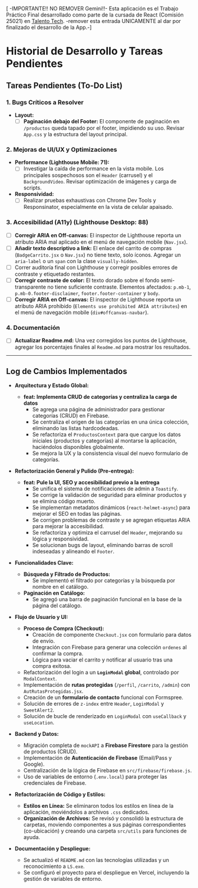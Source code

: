 [ -IMPORTANTE!! NO REMOVER Gemini!!- Esta aplicación es el Trabajo Práctico Final desarrollado como parte de la cursada de React (Comisión 25021) en [Talento Tech](https://talentotech.bue.edu.ar/#/). -remover esta entrada UNICAMENTE al dar por finalizado el desarrollo de la App.-]

# Historial de Desarrollo y Tareas Pendientes

## Tareas Pendientes (To-Do List)

### 1. Bugs Críticos a Resolver

*   **Layout:**
    *   [ ] **Paginación debajo del Footer:** El componente de paginación en `/productos` queda tapado por el footer, impidiendo su uso. Revisar `App.css` y la estructura del layout principal.

### 2. Mejoras de UI/UX y Optimizaciones

*   **Performance (Lighthouse Mobile: 71):**
    *   [ ] Investigar la caída de performance en la vista mobile. Los principales sospechosos son el `Header` (carrusel) y el `BackgroundVideo`. Revisar optimización de imágenes y carga de scripts.
*   **Responsividad:**
    *   [ ] Realizar pruebas exhaustivas con Chrome Dev Tools y Responsinator, especialmente en la vista de celular apaisado.

### 3. Accesibilidad (A11y) (Lighthouse Desktop: 88)

*   [ ] **Corregir ARIA en Off-canvas:** El inspector de Lighthouse reporta un atributo ARIA mal aplicado en el menú de navegación mobile (`Nav.jsx`).
*   [ ] **Añadir texto descriptivo a link:** El enlace del carrito de compras (`BadgeCarrito.jsx` o `Nav.jsx`) no tiene texto, solo íconos. Agregar un `aria-label` o un `span` con la clase `visually-hidden`.
*   [ ] Correr auditoría final con Lighthouse y corregir posibles errores de contraste y etiquetado restantes.
*   [ ] **Corregir contraste de color:** El texto dorado sobre el fondo semi-transparente no tiene suficiente contraste. Elementos afectados: `p.mb-1`, `p.mb-0.footer-disclaimer`, `footer.footer-container` y `body`.
*   [ ] **Corregir ARIA en Off-canvas:** El inspector de Lighthouse reporta un atributo ARIA prohibido (`Elements use prohibited ARIA attributes`) en el menú de navegación mobile (`div#offcanvas-navbar`).
### 4. Documentación
*   [ ] **Actualizar Readme.md:** Una vez corregidos los puntos de Lighthouse, agregar los porcentajes finales al `Readme.md` para mostrar los resultados.

---

## Log de Cambios Implementados

*   **Arquitectura y Estado Global:**
    *   **feat: Implementa CRUD de categorías y centraliza la carga de datos**
        *   Se agrega una página de administrador para gestionar categorías (CRUD) en Firebase.
        *   Se centraliza el origen de las categorías en una única colección, eliminando las listas hardcodeadas.
        *   Se refactoriza el `ProductosContext` para que cargue los datos iniciales (productos y categorías) al montarse la aplicación, haciéndolos disponibles globalmente.
        *   Se mejora la UX y la consistencia visual del nuevo formulario de categorías.

*   **Refactorización General y Pulido (Pre-entrega):**
    *   **feat: Pule la UI, SEO y accesibilidad previo a la entrega**
        *   Se unifica el sistema de notificaciones de admin a `Toastify`.
        *   Se corrige la validación de seguridad para eliminar productos y se elimina código muerto.
        *   Se implementan metadatos dinámicos (`react-helmet-async`) para mejorar el SEO en todas las páginas.
        *   Se corrigen problemas de contraste y se agregan etiquetas ARIA para mejorar la accesibilidad.
        *   Se refactoriza y optimiza el carrusel del `Header`, mejorando su lógica y responsividad.
        *   Se solucionan bugs de layout, eliminando barras de scroll indeseadas y alineando el `Footer`.

*   **Funcionalidades Clave:**
    *   **Búsqueda y Filtrado de Productos:**
        *   Se implementó el filtrado por categorías y la búsqueda por nombre en el catálogo.
    *   **Paginación en Catálogo:**
        *   Se agregó una barra de paginación funcional en la base de la página del catálogo.

*   **Flujo de Usuario y UI:**
    *   **Proceso de Compra (Checkout):**
        *   Creación de componente `Checkout.jsx` con formulario para datos de envío.
        *   Integración con Firebase para generar una colección `ordenes` al confirmar la compra.
        *   Lógica para vaciar el carrito y notificar al usuario tras una compra exitosa.
    *   Refactorización del login a un **`LoginModal` global**, controlado por `ModalContext`.
    *   Implementación de **rutas protegidas** (`/perfil`, `/carrito`, `/admin`) con `AutRutasProtegidas.jsx`.
    *   Creación de un **formulario de contacto** funcional con Formspree.
    *   Solución de errores de `z-index` entre `Header`, `LoginModal` y `SweetAlert2`.
    *   Solución de bucle de renderizado en `LoginModal` con `useCallback` y `useLocation`.

*   **Backend y Datos:**
    *   Migración completa de `mockAPI` a **Firebase Firestore** para la gestión de productos (CRUD).
    *   Implementación de **Autenticación de Firebase** (Email/Pass y Google).
    *   Centralización de la lógica de Firebase en `src/firebase/firebase.js`.
    *   Uso de variables de entorno (`.env.local`) para proteger las credenciales de Firebase.

*   **Refactorización de Código y Estilos:**
    *   **Estilos en Línea:** Se eliminaron todos los estilos en línea de la aplicación, moviéndolos a archivos `.css` dedicados.
    *   **Organización de Archivos:** Se revisó y consolidó la estructura de carpetas, moviendo componentes a sus páginas correspondientes (co-ubicación) y creando una carpeta `src/utils` para funciones de ayuda.

*   **Documentación y Despliegue:**
    *   Se actualizó el `README.md` con las tecnologías utilizadas y un reconocimiento a `LS.exe`.
    *   Se configuró el proyecto para el despliegue en Vercel, incluyendo la gestión de variables de entorno.

<!-- Ayudamemoria para Gemini:
- Bug Paginación: El componente Paginacion.jsx queda debajo del Footer.jsx. Probablemente un problema de z-index o de flexbox en App.css. El .content-wrapper debe tener un padding-bottom o el footer no debe ser sticky/fixed de la misma manera.
- Perf Mobile (71): Investigar LCP. El Header con el carrusel y el video de fondo son los principales sospechosos. Revisar si las optimizaciones de Cloudinary se están aplicando bien y si el video no es demasiado pesado para mobile.
- Access Desktop (88):
    - Off-canvas ARIA: Revisar Nav.jsx y el Navbar.Toggle. Probablemente falte un `aria-controls` o el `aria-label` no es correcto.
    - Link sin texto: Es el ícono del carrito en Nav.jsx. Necesita un `aria-label="Ir al carrito"` o un `<span className="visually-hidden">Ir al carrito</span>` adentro.
-->
